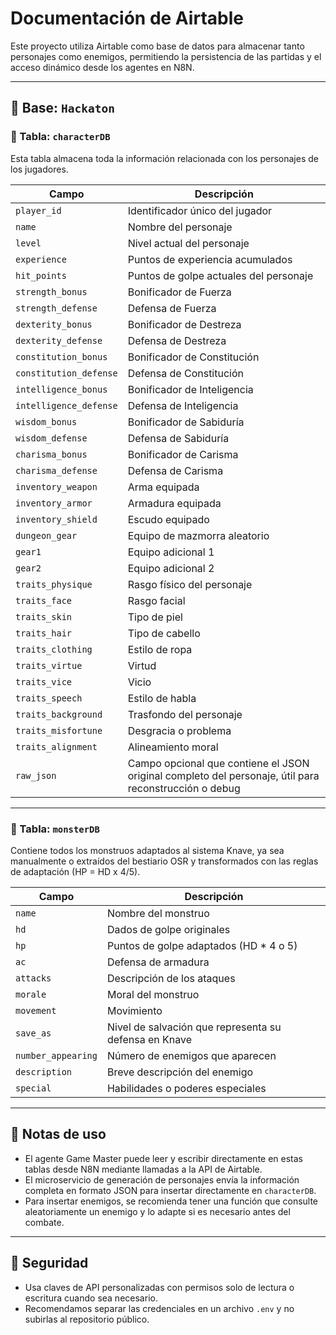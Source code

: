 # Documentación de Airtable

Este proyecto utiliza Airtable como base de datos para almacenar tanto personajes como enemigos, permitiendo la persistencia de las partidas y el acceso dinámico desde los agentes en N8N.

---

## 🔶 Base: `Hackaton`

### 📁 Tabla: `characterDB`

Esta tabla almacena toda la información relacionada con los personajes de los jugadores.

| Campo | Descripción |
|-------|-------------|
| `player_id` | Identificador único del jugador |
| `name` | Nombre del personaje |
| `level` | Nivel actual del personaje |
| `experience` | Puntos de experiencia acumulados |
| `hit_points` | Puntos de golpe actuales del personaje |
| `strength_bonus` | Bonificador de Fuerza |
| `strength_defense` | Defensa de Fuerza |
| `dexterity_bonus` | Bonificador de Destreza |
| `dexterity_defense` | Defensa de Destreza |
| `constitution_bonus` | Bonificador de Constitución |
| `constitution_defense` | Defensa de Constitución |
| `intelligence_bonus` | Bonificador de Inteligencia |
| `intelligence_defense` | Defensa de Inteligencia |
| `wisdom_bonus` | Bonificador de Sabiduría |
| `wisdom_defense` | Defensa de Sabiduría |
| `charisma_bonus` | Bonificador de Carisma |
| `charisma_defense` | Defensa de Carisma |
| `inventory_weapon` | Arma equipada |
| `inventory_armor` | Armadura equipada |
| `inventory_shield` | Escudo equipado |
| `dungeon_gear` | Equipo de mazmorra aleatorio |
| `gear1` | Equipo adicional 1 |
| `gear2` | Equipo adicional 2 |
| `traits_physique` | Rasgo físico del personaje |
| `traits_face` | Rasgo facial |
| `traits_skin` | Tipo de piel |
| `traits_hair` | Tipo de cabello |
| `traits_clothing` | Estilo de ropa |
| `traits_virtue` | Virtud |
| `traits_vice` | Vicio |
| `traits_speech` | Estilo de habla |
| `traits_background` | Trasfondo del personaje |
| `traits_misfortune` | Desgracia o problema |
| `traits_alignment` | Alineamiento moral |
| `raw_json` | Campo opcional que contiene el JSON original completo del personaje, útil para reconstrucción o debug |

---

### 📁 Tabla: `monsterDB`

Contiene todos los monstruos adaptados al sistema Knave, ya sea manualmente o extraídos del bestiario OSR y transformados con las reglas de adaptación (HP = HD x 4/5).

| Campo | Descripción |
|-------|-------------|
| `name` | Nombre del monstruo |
| `hd` | Dados de golpe originales |
| `hp` | Puntos de golpe adaptados (HD * 4 o 5) |
| `ac` | Defensa de armadura |
| `attacks` | Descripción de los ataques |
| `morale` | Moral del monstruo |
| `movement` | Movimiento |
| `save_as` | Nivel de salvación que representa su defensa en Knave |
| `number_appearing` | Número de enemigos que aparecen |
| `description` | Breve descripción del enemigo |
| `special` | Habilidades o poderes especiales |

---

## 📌 Notas de uso

- El agente Game Master puede leer y escribir directamente en estas tablas desde N8N mediante llamadas a la API de Airtable.
- El microservicio de generación de personajes envía la información completa en formato JSON para insertar directamente en `characterDB`.
- Para insertar enemigos, se recomienda tener una función que consulte aleatoriamente un enemigo y lo adapte si es necesario antes del combate.

---

## 🔐 Seguridad

- Usa claves de API personalizadas con permisos solo de lectura o escritura cuando sea necesario.
- Recomendamos separar las credenciales en un archivo `.env` y no subirlas al repositorio público.
